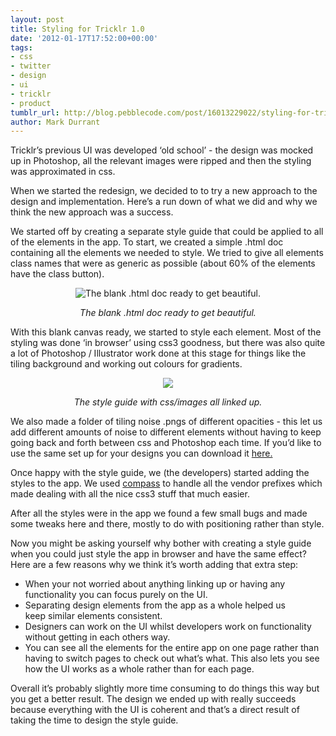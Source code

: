 ```yaml
---
layout: post
title: Styling for Tricklr 1.0
date: '2012-01-17T17:52:00+00:00'
tags:
- css
- twitter
- design
- ui
- tricklr
- product
tumblr_url: http://blog.pebblecode.com/post/16013229022/styling-for-tricklr-1-0
author: Mark Durrant
---
```

<p>Tricklr&rsquo;s previous UI was developed &lsquo;old school&rsquo; - the design was mocked up in Photoshop, all the relevant images were ripped and then the styling was approximated in css.</p>
<p>When we started the redesign, we decided to to try a new approach to the design and implementation. Here’s a run down of what we did and why we think the new approach was a success.</p>
<p>We started off by creating a separate style guide that could be applied to all of the elements in the app. To start, we created a simple .html doc containing all the elements we needed to style. We tried to give all elements class names that were as generic as possible (about 60% of the elements have the class button).</p>
<p align="center"><img align="middle" alt="The blank .html doc ready to get beautiful." src="http://media.tumblr.com/tumblr_lxvy305Pzo1r1hmko.png"/></p>
<p align="center"><em>The blank .html doc ready to get beautiful.</em></p>
<p>With this blank canvas ready, we started to style each element. Most of the styling was done ‘in browser’ using css3 goodness, but there was also quite a lot of Photoshop / Illustrator work done at this stage for things like the tiling background and working out colours for gradients.</p>
<p align="center"><img src="http://media.tumblr.com/tumblr_lxvy3kTBHi1r1hmko.png"/></p>
<p align="center"><em>The style guide with css/images all linked up.</em></p>
<p>We also made a folder of tiling noise .pngs of different opacities - this let us add different amounts of noise to different elements without having to keep going back and forth between css and Photoshop each time. If you’d like to use the same set up for your designs you can download it <a href="http://dl.dropbox.com/u/14876849/noise-pngs.zip" title="noise pngs" target="_blank">here.</a></p>
<p>Once happy with the style guide, we (the developers) started adding the styles to the app. We used <a href="http://compass-style.org/" title="Compass" target="_blank">compass</a> to handle all the vendor prefixes which made dealing with all the nice css3 stuff that much easier.</p>
<p>After all the styles were in the app we found a few small bugs and made some tweaks here and there, mostly to do with positioning rather than style.</p>
<p>Now you might be asking yourself why bother with creating a style guide when you could just style the app in browser and have the same effect? Here are a few reasons why we think it’s worth adding that extra step:</p>
<ul><li>When your not worried about anything linking up or having any functionality you can focus purely on the UI.</li>
<li>Separating design elements from the app as a whole helped us keep similar elements consistent.</li>
<li>Designers can work on the UI whilst developers work on functionality without getting in each others way.</li>
<li>You can see all the elements for the entire app on one page rather than having to switch pages to check out what’s what. This also lets you see how the UI works as a whole rather than for each page.</li>
</ul><p>Overall it’s probably slightly more time consuming to do things this way but you get a better result. The design we ended up with really succeeds because everything with the UI is coherent and that’s a direct result of taking the time to design the style guide.</p>
